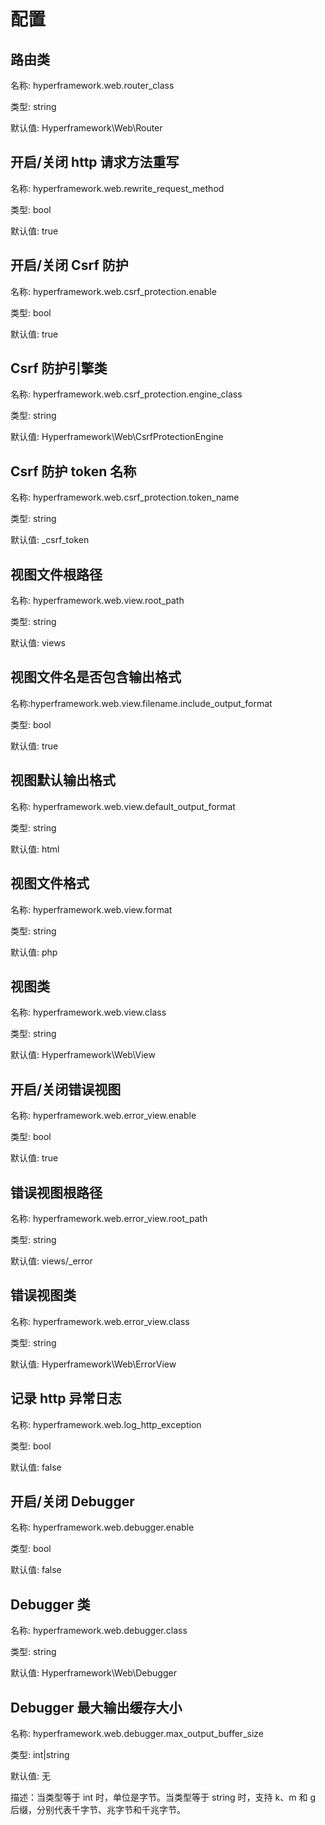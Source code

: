 # 配置
## 路由类
名称: hyperframework.web.router_class

类型: string

默认值: Hyperframework\Web\Router

## 开启/关闭 http 请求方法重写
名称: hyperframework.web.rewrite_request_method

类型: bool

默认值: true

## 开启/关闭 Csrf 防护
名称: hyperframework.web.csrf_protection.enable

类型: bool

默认值: true

## Csrf 防护引擎类
名称: hyperframework.web.csrf_protection.engine_class

类型: string

默认值: Hyperframework\Web\CsrfProtectionEngine

## Csrf 防护 token 名称
名称: hyperframework.web.csrf_protection.token_name

类型: string

默认值: _csrf_token

## 视图文件根路径
名称: hyperframework.web.view.root_path

类型: string

默认值: views

## 视图文件名是否包含输出格式
名称:hyperframework.web.view.filename.include_output_format

类型: bool

默认值: true

## 视图默认输出格式
名称: hyperframework.web.view.default_output_format

类型: string

默认值: html

## 视图文件格式
名称: hyperframework.web.view.format

类型: string

默认值: php

## 视图类
名称: hyperframework.web.view.class

类型: string

默认值: Hyperframework\Web\View

## 开启/关闭错误视图
名称: hyperframework.web.error_view.enable

类型: bool

默认值: true

## 错误视图根路径
名称: hyperframework.web.error_view.root_path

类型: string

默认值: views/_error

## 错误视图类
名称: hyperframework.web.error_view.class

类型: string

默认值: Hyperframework\Web\ErrorView

## 记录 http 异常日志
名称: hyperframework.web.log_http_exception

类型: bool

默认值: false

## 开启/关闭 Debugger
名称: hyperframework.web.debugger.enable

类型: bool

默认值: false

## Debugger 类
名称: hyperframework.web.debugger.class

类型: string

默认值: Hyperframework\Web\Debugger

## Debugger 最大输出缓存大小
名称: hyperframework.web.debugger.max_output_buffer_size

类型: int|string

默认值: 无

描述：当类型等于 int 时，单位是字节。当类型等于 string 时，支持 k、m 和 g 后缀，分别代表千字节、兆字节和千兆字节。
